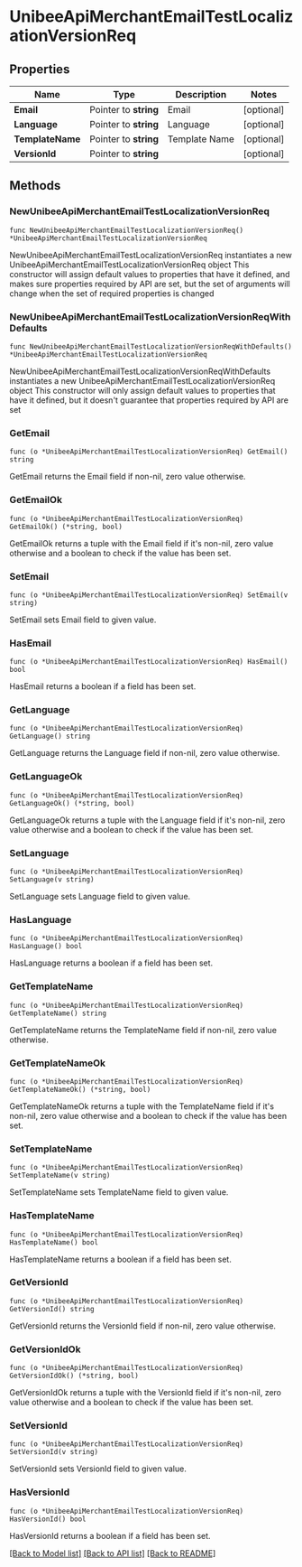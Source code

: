 # UnibeeApiMerchantEmailTestLocalizationVersionReq

## Properties

Name | Type | Description | Notes
------------ | ------------- | ------------- | -------------
**Email** | Pointer to **string** | Email | [optional] 
**Language** | Pointer to **string** | Language | [optional] 
**TemplateName** | Pointer to **string** | Template Name | [optional] 
**VersionId** | Pointer to **string** |  | [optional] 

## Methods

### NewUnibeeApiMerchantEmailTestLocalizationVersionReq

`func NewUnibeeApiMerchantEmailTestLocalizationVersionReq() *UnibeeApiMerchantEmailTestLocalizationVersionReq`

NewUnibeeApiMerchantEmailTestLocalizationVersionReq instantiates a new UnibeeApiMerchantEmailTestLocalizationVersionReq object
This constructor will assign default values to properties that have it defined,
and makes sure properties required by API are set, but the set of arguments
will change when the set of required properties is changed

### NewUnibeeApiMerchantEmailTestLocalizationVersionReqWithDefaults

`func NewUnibeeApiMerchantEmailTestLocalizationVersionReqWithDefaults() *UnibeeApiMerchantEmailTestLocalizationVersionReq`

NewUnibeeApiMerchantEmailTestLocalizationVersionReqWithDefaults instantiates a new UnibeeApiMerchantEmailTestLocalizationVersionReq object
This constructor will only assign default values to properties that have it defined,
but it doesn't guarantee that properties required by API are set

### GetEmail

`func (o *UnibeeApiMerchantEmailTestLocalizationVersionReq) GetEmail() string`

GetEmail returns the Email field if non-nil, zero value otherwise.

### GetEmailOk

`func (o *UnibeeApiMerchantEmailTestLocalizationVersionReq) GetEmailOk() (*string, bool)`

GetEmailOk returns a tuple with the Email field if it's non-nil, zero value otherwise
and a boolean to check if the value has been set.

### SetEmail

`func (o *UnibeeApiMerchantEmailTestLocalizationVersionReq) SetEmail(v string)`

SetEmail sets Email field to given value.

### HasEmail

`func (o *UnibeeApiMerchantEmailTestLocalizationVersionReq) HasEmail() bool`

HasEmail returns a boolean if a field has been set.

### GetLanguage

`func (o *UnibeeApiMerchantEmailTestLocalizationVersionReq) GetLanguage() string`

GetLanguage returns the Language field if non-nil, zero value otherwise.

### GetLanguageOk

`func (o *UnibeeApiMerchantEmailTestLocalizationVersionReq) GetLanguageOk() (*string, bool)`

GetLanguageOk returns a tuple with the Language field if it's non-nil, zero value otherwise
and a boolean to check if the value has been set.

### SetLanguage

`func (o *UnibeeApiMerchantEmailTestLocalizationVersionReq) SetLanguage(v string)`

SetLanguage sets Language field to given value.

### HasLanguage

`func (o *UnibeeApiMerchantEmailTestLocalizationVersionReq) HasLanguage() bool`

HasLanguage returns a boolean if a field has been set.

### GetTemplateName

`func (o *UnibeeApiMerchantEmailTestLocalizationVersionReq) GetTemplateName() string`

GetTemplateName returns the TemplateName field if non-nil, zero value otherwise.

### GetTemplateNameOk

`func (o *UnibeeApiMerchantEmailTestLocalizationVersionReq) GetTemplateNameOk() (*string, bool)`

GetTemplateNameOk returns a tuple with the TemplateName field if it's non-nil, zero value otherwise
and a boolean to check if the value has been set.

### SetTemplateName

`func (o *UnibeeApiMerchantEmailTestLocalizationVersionReq) SetTemplateName(v string)`

SetTemplateName sets TemplateName field to given value.

### HasTemplateName

`func (o *UnibeeApiMerchantEmailTestLocalizationVersionReq) HasTemplateName() bool`

HasTemplateName returns a boolean if a field has been set.

### GetVersionId

`func (o *UnibeeApiMerchantEmailTestLocalizationVersionReq) GetVersionId() string`

GetVersionId returns the VersionId field if non-nil, zero value otherwise.

### GetVersionIdOk

`func (o *UnibeeApiMerchantEmailTestLocalizationVersionReq) GetVersionIdOk() (*string, bool)`

GetVersionIdOk returns a tuple with the VersionId field if it's non-nil, zero value otherwise
and a boolean to check if the value has been set.

### SetVersionId

`func (o *UnibeeApiMerchantEmailTestLocalizationVersionReq) SetVersionId(v string)`

SetVersionId sets VersionId field to given value.

### HasVersionId

`func (o *UnibeeApiMerchantEmailTestLocalizationVersionReq) HasVersionId() bool`

HasVersionId returns a boolean if a field has been set.


[[Back to Model list]](../README.md#documentation-for-models) [[Back to API list]](../README.md#documentation-for-api-endpoints) [[Back to README]](../README.md)


